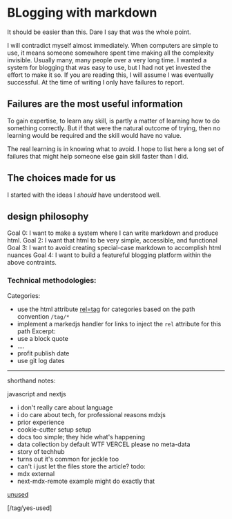 # BLogging with markdown
It should be easier than this.  Dare I say that was the whole point.

I will contradict myself almost immediately.  When computers are simple to use, it means someone somewhere spent time making all the complexity invisible.  Usually many, many people over a very long time.  I wanted a system for blogging that was easy to use, but I had not yet invested the effort to make it so.  If you are reading this, I will assume I was eventually successful.  At the time of writing I only have failures to report.

## Failures are the most useful information

To gain expertise, to learn any skill, is partly a matter of learning how to do something correctly.  But if that were the natural outcome of trying, then no learning would be required and the skill would have no value.  

The real learning is in knowing what to avoid.  I hope to list here a long set of failures that might help someone else gain skill faster than I did.

## The choices made for us

I started with the ideas I _should_ have understood well.

## design philosophy

Goal 0: I want to make a system where I can write markdown and produce html.
Goal 2: I want that html to be very simple, accessible, and functional
Goal 3: I want to avoid creating special-case markdown to accomplish html nuances
Goal 4: I want to build a featureful blogging platform within the above contraints.

### Technical methodologies:
Categories:
 - use the html attribute [rel=tag] for categories based on the path convention `/tag/*`
 - implement a markedjs handler for links to inject the `rel` attribute for this path
Excerpt:
 - use a block quote
 - ....
 - profit
publish date
 - use git log dates


----
shorthand notes:

javascript and nextjs
 - i don't really care about language
 - i do care about tech, for professional reasons
mdxjs
 - prior experience
 - cookie-cutter setup 
setup
 - docs too simple; they hide what's happening
 - data collection by default WTF VERCEL
please no meta-data
 - story of techhub
 - turns out it's common for jeckle too
 - can't i just let the files store the article?
todo:
 - mdx external
 - next-mdx-remote example might do exactly that

[unused]

[/tag/yes-used]

[rel=tag]: https://developer.mozilla.org/en-US/docs/Web/HTML/Attributes/rel#attr-tag "MDN: HTML attributes"
[unused]: https://google.com "an unused link to test marked.js"
